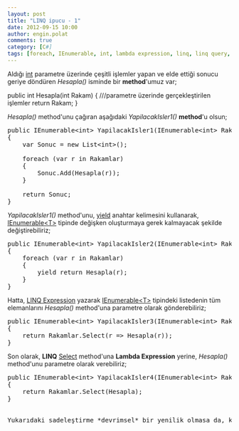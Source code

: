 ```yaml
---
layout: post
title: "LINQ ipucu - 1"
date: 2012-09-15 10:00
author: engin.polat
comments: true
category: [C#]
tags: [foreach, IEnumerable, int, lambda expression, linq, linq query, list, method, public, return, select, struct, system.int32, yield]
---
```

Aldığı <a href="http://msdn.microsoft.com/library/system.int32" title="Int32 Struct" target="_blank">int</a> parametre üzerinde çeşitli işlemler yapan ve elde ettiği sonucu geriye döndüren *Hesapla()* isminde bir **method**'umuz var;



public int Hesapla(int Rakam)
{
    ///parametre üzerinde gerçekleştirilen işlemler
    return Rakam;
}</pre>

*Hesapla()* method'unu çağıran aşağıdaki *YapilacakIsler1()* **method**'u olsun;

<pre class="brush:csharp">public IEnumerable&lt;int&gt; YapilacakIsler1(IEnumerable&lt;int&gt; Rakamlar)
{
    var Sonuc = new List&lt;int&gt;();

    foreach (var r in Rakamlar)
    {
        Sonuc.Add(Hesapla(r));
    }

    return Sonuc;
}</pre>

*YapilacakIsler1()* method'unu, <a href="http://msdn.microsoft.com/library/9k7k7cf0" title="yield" target="_blank">yield</a> anahtar kelimesini kullanarak, <a href="http://msdn.microsoft.com/library/9eekhta0" title="IEnumerable&lt;T&gt; Interface" target="_blank">IEnumerable&lt;T&gt;</a> tipinde değişken oluşturmaya gerek kalmayacak şekilde değiştirebiliriz;

<pre class="brush:csharp">public IEnumerable&lt;int&gt; YapilacakIsler2(IEnumerable&lt;int&gt; Rakamlar)
{
    foreach (var r in Rakamlar)
    {
        yield return Hesapla(r);
    }
}</pre>

Hatta, <a href="http://msdn.microsoft.com/library/bb397676" title="LINQ Query Expressions" target="_blank">LINQ Expression</a> yazarak <a href="http://msdn.microsoft.com/library/9eekhta0" title="IEnumerable&lt;T&gt; Interface" target="_blank">IEnumerable&lt;T&gt;</a> tipindeki listedenin tüm elemanlarını *Hesapla()* method'una parametre olarak gönderebiliriz;

<pre class="brush:csharp">public IEnumerable&lt;int&gt; YapilacakIsler3(IEnumerable&lt;int&gt; Rakamlar)
{
    return Rakamlar.Select(r =&gt; Hesapla(r));
}</pre>

Son olarak, **LINQ** <a href="http://msdn.microsoft.com/library/system.linq.enumerable.select" title="Enumerable Class Select Method" target="_blank">Select</a> method'una **Lambda Expression** yerine, *Hesapla()* method'unu parametre olarak verebiliriz;

<pre class="brush:csharp">public IEnumerable&lt;int&gt; YapilacakIsler4(IEnumerable&lt;int&gt; Rakamlar)
{
    return Rakamlar.Select(Hesapla);
}


Yukarıdaki sadeleştirme *devrimsel* bir yenilik olmasa da, kodun daha *derli-toplu* olmasını sağlayacaktır.

